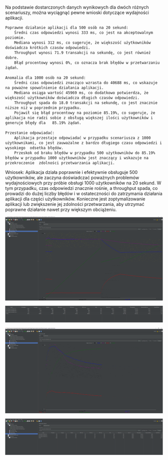 Na podstawie dostarczonych danych wynikowych dla dwóch różnych scenariuszy, można wyciągnąć pewne wnioski dotyczące wydajności aplikacji.

    Poprawne działanie aplikacji dla 500 osób na 20 sekund:
        Średni czas odpowiedzi wynosi 333 ms, co jest na akceptowalnym poziomie.
        Mediana wynosi 312 ms, co sugeruje, że większość użytkowników doświadcza krótkich czasów odpowiedzi.
        Throughput wynosi 71.9 transakcji na sekundę, co jest również dobre.
        Błąd procentowy wynosi 0%, co oznacza brak błędów w przetwarzaniu żądań.

    Anomalia dla 1000 osób na 20 sekund:
        Średni czas odpowiedzi znacząco wzrasta do 40688 ms, co wskazuje na poważne spowolnienie działania aplikacji.
        Mediana osiąga wartość 45969 ms, co dodatkowo potwierdza, że większość użytkowników doświadcza długich czasów odpowiedzi.
        Throughput spada do 18.0 transakcji na sekundę, co jest znacznie niższe niż w poprzednim przypadku.
        Pojawił się błąd procentowy na poziomie 85.19%, co sugeruje, że aplikacja nie radzi sobie z obsługą większej ilości użytkowników i generuje błędy dla 	85.19% żądań.

    Przestanie odpowiadać:
        Aplikacja przestaje odpowiadać w przypadku scenariusza z 1000 użytkownikami, co jest zauważalne z bardzo długiego czasu odpowiedzi i wysokiego 	odsetka błędów.
        Przeskok od braku błędów w przypadku 500 użytkowników do 85.19% błędów w przypadku 1000 użytkowników jest znaczący i wskazuje na przekroczenie 	zdolności przetwarzania aplikacji.

Wniosek: Aplikacja działa poprawnie i efektywnie obsługuje 500 użytkowników, ale zaczyna doświadczać poważnych problemów wydajnościowych przy próbie obsługi 1000 użytkowników na 20 sekund. W tym przypadku, czas odpowiedzi znacznie rośnie, a throughput spada, co prowadzi do dużej liczby błędów i w ostateczności do zatrzymania działania aplikacji dla części użytkowników. Konieczne jest zoptymalizowanie aplikacji lub zwiększenie jej zdolności przetwarzania, aby utrzymać poprawne działanie nawet przy większym obciążeniu.

![500 osób na 20sek graf](./1000.20_1.png)

![500 osób na 20sek](./1000_20_2.png)

![1000 osób na 20sek graf](./500_20_1.png)

![1000 osób na 20sek](./500_20_2.png)